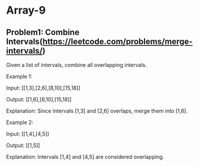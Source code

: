 # Array-9

## Problem1: Combine Intervals(https://leetcode.com/problems/merge-intervals/)

Given a list of intervals, combine all overlapping intervals.

Example 1:

Input: [[1,3],[2,6],[8,10],[15,18]]

Output: [[1,6],[8,10],[15,18]]

Explanation: Since intervals [1,3] and [2,6] overlaps, merge them into [1,6].

Example 2:

Input: [[1,4],[4,5]]

Output: [[1,5]]

Explanation: Intervals [1,4] and [4,5] are considered overlapping.
